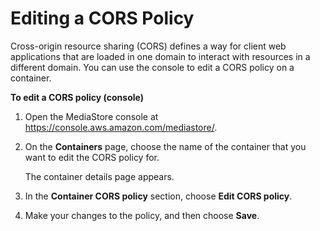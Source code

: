 # Editing a CORS Policy<a name="cors-policy-editing"></a>

Cross\-origin resource sharing \(CORS\) defines a way for client web applications that are loaded in one domain to interact with resources in a different domain\. You can use the console to edit a CORS policy on a container\.

**To edit a CORS policy \(console\)**

1. Open the MediaStore console at [https://console\.aws\.amazon\.com/mediastore/](https://console.aws.amazon.com/mediastore/)\.

1. On the **Containers** page, choose the name of the container that you want to edit the CORS policy for\.

   The container details page appears\. 

1. In the **Container CORS policy** section, choose **Edit CORS policy**\.

1. Make your changes to the policy, and then choose **Save**\.